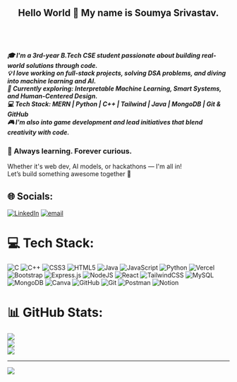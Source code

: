 <h2 align="center">Hello World 👋 My name is Soumya Srivastav.<h2/> <br>

<h5>
🎓 I'm a 3rd-year B.Tech CSE student passionate about building real-world solutions through code.  </br>
💡 I love working on full-stack projects, solving DSA problems, and diving into machine learning and AI.  </br>
🚀 Currently exploring: Interpretable Machine Learning, Smart Systems, and Human-Centered Design.  </br>
💻 Tech Stack: MERN | Python | C++ | Tailwind | Java | MongoDB | Git & GitHub  </br>
🎮 I'm also into game development and lead initiatives that blend creativity with code.  </br>

### 🌱 Always learning. Forever curious.
Whether it's web dev, AI models, or hackathons — I'm all in!  
Let’s build something awesome together 💬
</h5>


## 🌐 Socials:
[![LinkedIn](https://img.shields.io/badge/LinkedIn-%230077B5.svg?logo=linkedin&logoColor=white)](https://linkedin.com/in/www.linkedin.com/in/soumya-srivastav-6ba783238) [![email](https://img.shields.io/badge/Email-D14836?logo=gmail&logoColor=white)](mailto:soumya21x@gmail.com) 

# 💻 Tech Stack:
![C](https://img.shields.io/badge/c-%2300599C.svg?style=for-the-badge&logo=c&logoColor=white) ![C++](https://img.shields.io/badge/c++-%2300599C.svg?style=for-the-badge&logo=c%2B%2B&logoColor=white) ![CSS3](https://img.shields.io/badge/css3-%231572B6.svg?style=for-the-badge&logo=css3&logoColor=white) ![HTML5](https://img.shields.io/badge/html5-%23E34F26.svg?style=for-the-badge&logo=html5&logoColor=white) ![Java](https://img.shields.io/badge/java-%23ED8B00.svg?style=for-the-badge&logo=openjdk&logoColor=white) ![JavaScript](https://img.shields.io/badge/javascript-%23323330.svg?style=for-the-badge&logo=javascript&logoColor=%23F7DF1E) ![Python](https://img.shields.io/badge/python-3670A0?style=for-the-badge&logo=python&logoColor=ffdd54) ![Vercel](https://img.shields.io/badge/vercel-%23000000.svg?style=for-the-badge&logo=vercel&logoColor=white) ![Bootstrap](https://img.shields.io/badge/bootstrap-%238511FA.svg?style=for-the-badge&logo=bootstrap&logoColor=white) ![Express.js](https://img.shields.io/badge/express.js-%23404d59.svg?style=for-the-badge&logo=express&logoColor=%2361DAFB) ![NodeJS](https://img.shields.io/badge/node.js-6DA55F?style=for-the-badge&logo=node.js&logoColor=white) ![React](https://img.shields.io/badge/react-%2320232a.svg?style=for-the-badge&logo=react&logoColor=%2361DAFB) ![TailwindCSS](https://img.shields.io/badge/tailwindcss-%2338B2AC.svg?style=for-the-badge&logo=tailwind-css&logoColor=white) ![MySQL](https://img.shields.io/badge/mysql-4479A1.svg?style=for-the-badge&logo=mysql&logoColor=white) ![MongoDB](https://img.shields.io/badge/MongoDB-%234ea94b.svg?style=for-the-badge&logo=mongodb&logoColor=white) ![Canva](https://img.shields.io/badge/Canva-%2300C4CC.svg?style=for-the-badge&logo=Canva&logoColor=white) ![GitHub](https://img.shields.io/badge/github-%23121011.svg?style=for-the-badge&logo=github&logoColor=white) ![Git](https://img.shields.io/badge/git-%23F05033.svg?style=for-the-badge&logo=git&logoColor=white) ![Postman](https://img.shields.io/badge/Postman-FF6C37?style=for-the-badge&logo=postman&logoColor=white) ![Notion](https://img.shields.io/badge/Notion-%23000000.svg?style=for-the-badge&logo=notion&logoColor=white)
# 📊 GitHub Stats:
![](https://github-readme-stats.vercel.app/api?username=soumya813&theme=omni&hide_border=false&include_all_commits=false&count_private=false)<br/>
![](https://nirzak-streak-stats.vercel.app/?user=soumya813&theme=omni&hide_border=false)<br/>
![](https://github-readme-stats.vercel.app/api/top-langs/?username=soumya813&theme=omni&hide_border=false&include_all_commits=false&count_private=false&layout=compact)

---
[![](https://visitcount.itsvg.in/api?id=soumya813&icon=0&color=0)](https://visitcount.itsvg.in)

<!-- Proudly created with GPRM ( https://gprm.itsvg.in ) -->
